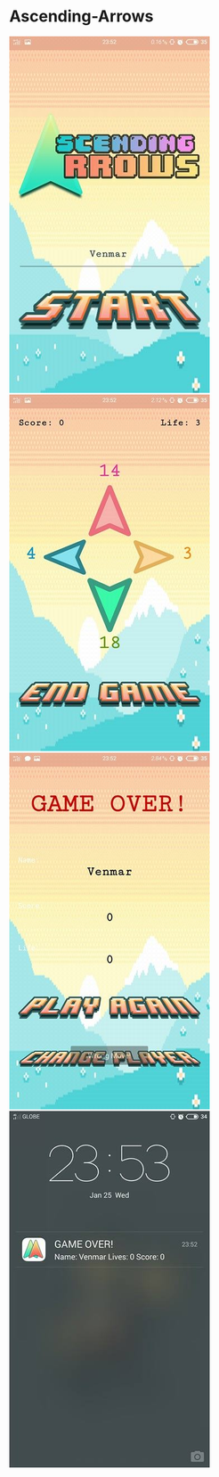 # Ascending-Arrows
![Home](https://github.com/binmurv/Ascending-Arrows/blob/master/16295455_1591296854220346_1248738493_n.jpg)
![Play](https://github.com/binmurv/Ascending-Arrows/blob/master/16216324_1591297774220254_1416139368_n.jpg)
![Gameover](https://github.com/binmurv/Ascending-Arrows/blob/master/16244224_1591297764220255_1723151256_n.jpg)
![Notif](https://github.com/binmurv/Ascending-Arrows/blob/master/16344187_1591297887553576_723331884_n.jpg)
